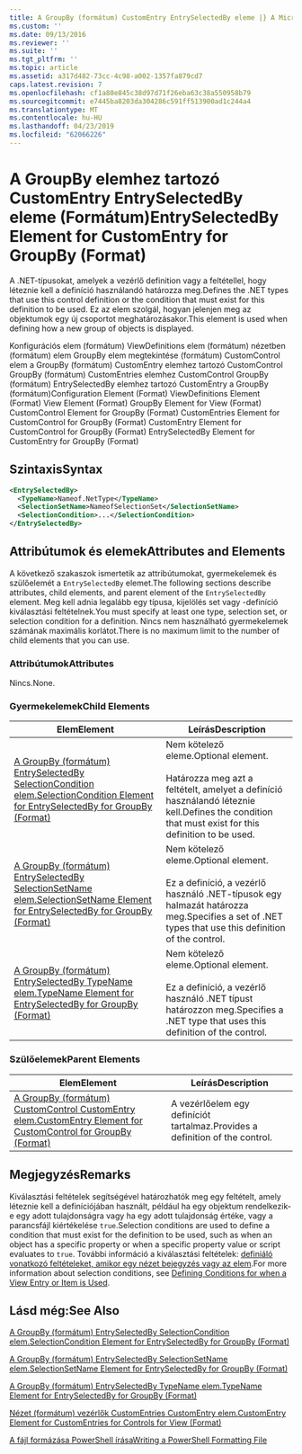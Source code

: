 ```yaml
---
title: A GroupBy (formátum) CustomEntry EntrySelectedBy eleme |} A Microsoft Docs
ms.custom: ''
ms.date: 09/13/2016
ms.reviewer: ''
ms.suite: ''
ms.tgt_pltfrm: ''
ms.topic: article
ms.assetid: a317d482-73cc-4c98-a002-1357fa879cd7
caps.latest.revision: 7
ms.openlocfilehash: cf1a80e845c38d97d71f26eba63c38a550958b79
ms.sourcegitcommit: e7445ba8203da304286c591ff513900ad1c244a4
ms.translationtype: MT
ms.contentlocale: hu-HU
ms.lasthandoff: 04/23/2019
ms.locfileid: "62066226"
---
```

# <a name="entryselectedby-element-for-customentry-for-groupby-format"></a><span data-ttu-id="aa3b2-102">A GroupBy elemhez tartozó CustomEntry EntrySelectedBy eleme (Formátum)</span><span class="sxs-lookup"><span data-stu-id="aa3b2-102">EntrySelectedBy Element for CustomEntry for GroupBy (Format)</span></span>

<span data-ttu-id="aa3b2-103">A .NET-típusokat, amelyek a vezérlő definition vagy a feltétellel, hogy léteznie kell a definíció használandó határozza meg.</span><span class="sxs-lookup"><span data-stu-id="aa3b2-103">Defines the .NET types that use this control definition or the condition that must exist for this definition to be used.</span></span> <span data-ttu-id="aa3b2-104">Ez az elem szolgál, hogyan jelenjen meg az objektumok egy új csoportot meghatározásakor.</span><span class="sxs-lookup"><span data-stu-id="aa3b2-104">This element is used when defining how a new group of objects is displayed.</span></span>

<span data-ttu-id="aa3b2-105">Konfigurációs elem (formátum) ViewDefinitions elem (formátum) nézetben (formátum) elem GroupBy elem megtekintése (formátum) CustomControl elem a GroupBy (formátum) CustomEntry elemhez tartozó CustomControl GroupBy (formátum) CustomEntries elemhez CustomControl GroupBy (formátum) EntrySelectedBy elemhez tartozó CustomEntry a GroupBy (formátum)</span><span class="sxs-lookup"><span data-stu-id="aa3b2-105">Configuration Element (Format) ViewDefinitions Element (Format) View Element (Format) GroupBy Element for View (Format) CustomControl Element for GroupBy (Format) CustomEntries Element for CustomControl for GroupBy (Format) CustomEntry Element for CustomControl for GroupBy (Format) EntrySelectedBy Element for CustomEntry for GroupBy (Format)</span></span>

## <a name="syntax"></a><span data-ttu-id="aa3b2-106">Szintaxis</span><span class="sxs-lookup"><span data-stu-id="aa3b2-106">Syntax</span></span>

```xml
<EntrySelectedBy>
  <TypeName>Nameof.NetType</TypeName>
  <SelectionSetName>NameofSelectionSet</SelectionSetName>
  <SelectionCondition>...</SelectionCondition>
</EntrySelectedBy>
```

## <a name="attributes-and-elements"></a><span data-ttu-id="aa3b2-107">Attribútumok és elemek</span><span class="sxs-lookup"><span data-stu-id="aa3b2-107">Attributes and Elements</span></span>

<span data-ttu-id="aa3b2-108">A következő szakaszok ismertetik az attribútumokat, gyermekelemek és szülőelemét a `EntrySelectedBy` elemet.</span><span class="sxs-lookup"><span data-stu-id="aa3b2-108">The following sections describe attributes, child elements, and parent element of the `EntrySelectedBy` element.</span></span> <span data-ttu-id="aa3b2-109">Meg kell adnia legalább egy típusa, kijelölés set vagy -definíció kiválasztási feltételnek.</span><span class="sxs-lookup"><span data-stu-id="aa3b2-109">You must specify at least one type, selection set, or selection condition for a definition.</span></span> <span data-ttu-id="aa3b2-110">Nincs nem használható gyermekelemek számának maximális korlátot.</span><span class="sxs-lookup"><span data-stu-id="aa3b2-110">There is no maximum limit to the number of child elements that you can use.</span></span>

### <a name="attributes"></a><span data-ttu-id="aa3b2-111">Attribútumok</span><span class="sxs-lookup"><span data-stu-id="aa3b2-111">Attributes</span></span>

<span data-ttu-id="aa3b2-112">Nincs.</span><span class="sxs-lookup"><span data-stu-id="aa3b2-112">None.</span></span>

### <a name="child-elements"></a><span data-ttu-id="aa3b2-113">Gyermekelemek</span><span class="sxs-lookup"><span data-stu-id="aa3b2-113">Child Elements</span></span>

|<span data-ttu-id="aa3b2-114">Elem</span><span class="sxs-lookup"><span data-stu-id="aa3b2-114">Element</span></span>|<span data-ttu-id="aa3b2-115">Leírás</span><span class="sxs-lookup"><span data-stu-id="aa3b2-115">Description</span></span>|
|-------------|-----------------|
|[<span data-ttu-id="aa3b2-116">A GroupBy (formátum) EntrySelectedBy SelectionCondition elem.</span><span class="sxs-lookup"><span data-stu-id="aa3b2-116">SelectionCondition Element for EntrySelectedBy for GroupBy (Format)</span></span>](./selectioncondition-element-for-entryselectedby-for-groupby-format.md)|<span data-ttu-id="aa3b2-117">Nem kötelező eleme.</span><span class="sxs-lookup"><span data-stu-id="aa3b2-117">Optional element.</span></span><br /><br /> <span data-ttu-id="aa3b2-118">Határozza meg azt a feltételt, amelyet a definíció használandó léteznie kell.</span><span class="sxs-lookup"><span data-stu-id="aa3b2-118">Defines the condition that must exist for this definition to be used.</span></span>|
|[<span data-ttu-id="aa3b2-119">A GroupBy (formátum) EntrySelectedBy SelectionSetName elem.</span><span class="sxs-lookup"><span data-stu-id="aa3b2-119">SelectionSetName Element for EntrySelectedBy for GroupBy (Format)</span></span>](./selectionsetname-element-for-entryselectedby-for-groupby-format.md)|<span data-ttu-id="aa3b2-120">Nem kötelező eleme.</span><span class="sxs-lookup"><span data-stu-id="aa3b2-120">Optional element.</span></span><br /><br /> <span data-ttu-id="aa3b2-121">Ez a definíció, a vezérlő használó .NET-típusok egy halmazát határozza meg.</span><span class="sxs-lookup"><span data-stu-id="aa3b2-121">Specifies a set of .NET types that use this definition of the control.</span></span>|
|[<span data-ttu-id="aa3b2-122">A GroupBy (formátum) EntrySelectedBy TypeName elem.</span><span class="sxs-lookup"><span data-stu-id="aa3b2-122">TypeName Element for EntrySelectedBy for GroupBy (Format)</span></span>](./typename-element-for-entryselectedby-for-groupby-format.md)|<span data-ttu-id="aa3b2-123">Nem kötelező eleme.</span><span class="sxs-lookup"><span data-stu-id="aa3b2-123">Optional element.</span></span><br /><br /> <span data-ttu-id="aa3b2-124">Ez a definíció, a vezérlő használó .NET típust határozzon meg.</span><span class="sxs-lookup"><span data-stu-id="aa3b2-124">Specifies a .NET type that uses this definition of the control.</span></span>|

### <a name="parent-elements"></a><span data-ttu-id="aa3b2-125">Szülőelemek</span><span class="sxs-lookup"><span data-stu-id="aa3b2-125">Parent Elements</span></span>

|<span data-ttu-id="aa3b2-126">Elem</span><span class="sxs-lookup"><span data-stu-id="aa3b2-126">Element</span></span>|<span data-ttu-id="aa3b2-127">Leírás</span><span class="sxs-lookup"><span data-stu-id="aa3b2-127">Description</span></span>|
|-------------|-----------------|
|[<span data-ttu-id="aa3b2-128">A GroupBy (formátum) CustomControl CustomEntry elem.</span><span class="sxs-lookup"><span data-stu-id="aa3b2-128">CustomEntry Element for CustomControl for GroupBy (Format)</span></span>](./customentry-element-for-customcontrol-for-groupby-format.md)|<span data-ttu-id="aa3b2-129">A vezérlőelem egy definíciót tartalmaz.</span><span class="sxs-lookup"><span data-stu-id="aa3b2-129">Provides a definition of the control.</span></span>|

## <a name="remarks"></a><span data-ttu-id="aa3b2-130">Megjegyzés</span><span class="sxs-lookup"><span data-stu-id="aa3b2-130">Remarks</span></span>

<span data-ttu-id="aa3b2-131">Kiválasztási feltételek segítségével határozhatók meg egy feltételt, amely léteznie kell a definíciójában használt, például ha egy objektum rendelkezik-e egy adott tulajdonságra vagy ha egy adott tulajdonság értéke, vagy a parancsfájl kiértékelése `true`.</span><span class="sxs-lookup"><span data-stu-id="aa3b2-131">Selection conditions are used to define a condition that must exist for the definition to be used, such as when an object has a specific property or when a specific property value or script evaluates to `true`.</span></span> <span data-ttu-id="aa3b2-132">További információ a kiválasztási feltételek: [definiáló vonatkozó feltételeket, amikor egy nézet bejegyzés vagy az elem](./defining-conditions-for-displaying-data.md).</span><span class="sxs-lookup"><span data-stu-id="aa3b2-132">For more information about selection conditions, see [Defining Conditions for when a View Entry or Item is Used](./defining-conditions-for-displaying-data.md).</span></span>

## <a name="see-also"></a><span data-ttu-id="aa3b2-133">Lásd még:</span><span class="sxs-lookup"><span data-stu-id="aa3b2-133">See Also</span></span>

[<span data-ttu-id="aa3b2-134">A GroupBy (formátum) EntrySelectedBy SelectionCondition elem.</span><span class="sxs-lookup"><span data-stu-id="aa3b2-134">SelectionCondition Element for EntrySelectedBy for GroupBy (Format)</span></span>](./selectioncondition-element-for-entryselectedby-for-groupby-format.md)

[<span data-ttu-id="aa3b2-135">A GroupBy (formátum) EntrySelectedBy SelectionSetName elem.</span><span class="sxs-lookup"><span data-stu-id="aa3b2-135">SelectionSetName Element for EntrySelectedBy for GroupBy (Format)</span></span>](./selectionsetname-element-for-entryselectedby-for-groupby-format.md)

[<span data-ttu-id="aa3b2-136">A GroupBy (formátum) EntrySelectedBy TypeName elem.</span><span class="sxs-lookup"><span data-stu-id="aa3b2-136">TypeName Element for EntrySelectedBy for GroupBy (Format)</span></span>](./typename-element-for-entryselectedby-for-groupby-format.md)

[<span data-ttu-id="aa3b2-137">Nézet (formátum) vezérlők CustomEntries CustomEntry elem.</span><span class="sxs-lookup"><span data-stu-id="aa3b2-137">CustomEntry Element for CustomEntries for Controls for View (Format)</span></span>](./customentry-element-for-customentries-for-controls-for-view-format.md)

[<span data-ttu-id="aa3b2-138">A fájl formázása PowerShell írása</span><span class="sxs-lookup"><span data-stu-id="aa3b2-138">Writing a PowerShell Formatting File</span></span>](./writing-a-powershell-formatting-file.md)

